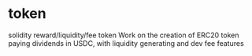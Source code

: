 # token
solidity reward/liquidity/fee token
Work on the creation of ERC20 token paying dividends in USDC, with liquidity generating and dev fee features